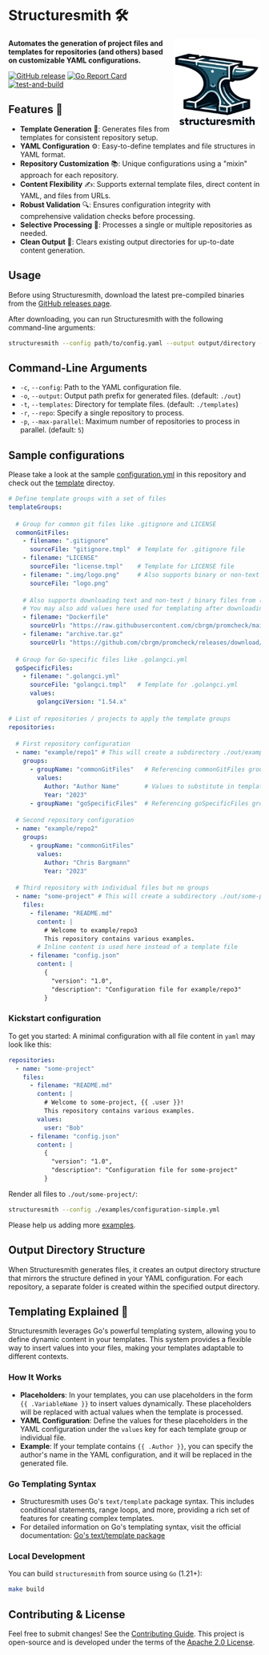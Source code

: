 # Structuresmith 🛠️

<img
  src=".img/logo.png"
  width="175px"
  align="right"
/>

**Automates the generation of project files and templates for repositories (and others) based on customizable YAML configurations.**

[![GitHub release](https://img.shields.io/github/release/cbrgm/structuresmith.svg)](https://github.com/cbrgm/structuresmith)
[![Go Report Card](https://goreportcard.com/badge/github.com/cbrgm/structuresmith)](https://goreportcard.com/report/github.com/cbrgm/structuresmith)
[![test-and-build](https://github.com/cbrgm/structuresmith/actions/workflows/go-build.yml/badge.svg)](https://github.com/cbrgm/structuresmith/actions/workflows/go-build.yml)

## Features 🌟

- **Template Generation** 📄: Generates files from templates for consistent repository setup.
- **YAML Configuration** ⚙️: Easy-to-define templates and file structures in YAML format.
- **Repository Customization** 📚: Unique configurations using a "mixin" approach for each repository.
- **Content Flexibility** ✍️: Supports external template files, direct content in YAML, and files from URLs.
- **Robust Validation** 🔍: Ensures configuration integrity with comprehensive validation checks before processing.
- **Selective Processing** 🎯: Processes a single or multiple repositories as needed.
- **Clean Output** 🧹: Clears existing output directories for up-to-date content generation.

## Usage

Before using Structuresmith, download the latest pre-compiled binaries from the [GitHub releases page](https://github.com/cbrgm/structuresmith/releases).

After downloading, you can run Structuresmith with the following command-line arguments:

```bash
structuresmith --config path/to/config.yaml --output output/directory --templates path/to/templates
```

## Command-Line Arguments

* `-c`, `--config`: Path to the YAML configuration file.
* `-o`, `--output`: Output path prefix for generated files. (default: `./out`)
* `-t`, `--templates`: Directory for template files. (default: `./templates`)
* `-r`, `--repo`: Specify a single repository to process.
* `-p`, `--max-parallel`: Maximum number of repositories to process in parallel. (default: `5`)

## Sample configurations

Please take a look at the sample [configuration.yml](./configuration.yml) in this repository and check out the [template](./templates/) directoy.

```yaml
# Define template groups with a set of files
templateGroups:

  # Group for common git files like .gitignore and LICENSE
  commonGitFiles:
    - filename: ".gitignore"
      sourceFile: "gitignore.tmpl"  # Template for .gitignore file
    - filename: "LICENSE"
      sourceFile: "license.tmpl"    # Template for LICENSE file
    - filename: ".img/logo.png"     # Also supports binary or non-text copies
      sourceFile: "logo.png"

    # Also supports downloading text and non-text / binary files from (accessible) URLs
    # You may also add values here used for templating after downloading the artifact
    - filename: "Dockerfile"
      sourceUrl: "https://raw.githubusercontent.com/cbrgm/promcheck/main/Dockerfile"
    - filename: "archive.tar.gz"
      sourceUrl: "https://github.com/cbrgm/promcheck/releases/download/v1.1.8/promcheck_darwin_amd64.tar.gz"

  # Group for Go-specific files like .golangci.yml
  goSpecificFiles:
    - filename: ".golangci.yml"
      sourceFile: "golangci.tmpl"   # Template for .golangci.yml
      values:
        golangciVersion: "1.54.x"

# List of repositories / projects to apply the template groups
repositories:

  # First repository configuration
  - name: "example/repo1" # This will create a subdirectory ./out/example/repo1/
    groups:
      - groupName: "commonGitFiles"   # Referencing commonGitFiles group
        values:
          Author: "Author Name"       # Values to substitute in templates
          Year: "2023"
      - groupName: "goSpecificFiles"  # Referencing goSpecificFiles group

  # Second repository configuration
  - name: "example/repo2"
    groups:
      - groupName: "commonGitFiles"
        values:
          Author: "Chris Bargmann"
          Year: "2023"

  # Third repository with individual files but no groups
  - name: "some-project" # This will create a subdirectory ./out/some-project/
    files:
      - filename: "README.md"
        content: |
          # Welcome to example/repo3
          This repository contains various examples.
        # Inline content is used here instead of a template file
      - filename: "config.json"
        content: |
          {
            "version": "1.0",
            "description": "Configuration file for example/repo3"
          }
```

### Kickstart configuration

To get you started: A minimal configuration with all file content in `yaml` may look like this:

```yaml
repositories:
  - name: "some-project"
    files:
      - filename: "README.md"
        content: |
          # Welcome to some-project, {{ .user }}!
          This repository contains various examples.
        values:
          user: "Bob"
      - filename: "config.json"
        content: |
          {
            "version": "1.0",
            "description": "Configuration file for some-project"
          }
```
Render all files to `./out/some-project/`:

```bash
structuresmith --config ./examples/configuration-simple.yml
```

Please help us adding more [examples](./examples).

## Output Directory Structure

When Structuresmith generates files, it creates an output directory structure that mirrors the structure defined in your YAML configuration. For each repository, a separate folder is created within the specified output directory.

## Templating Explained 📝

Structuresmith leverages Go's powerful templating system, allowing you to define dynamic content in your templates. This system provides a flexible way to insert values into your files, making your templates adaptable to different contexts.

### How It Works

- **Placeholders**: In your templates, you can use placeholders in the form `{{ .VariableName }}` to insert values dynamically. These placeholders will be replaced with actual values when the template is processed.
- **YAML Configuration**: Define the values for these placeholders in the YAML configuration under the `values` key for each template group or individual file.
- **Example**: If your template contains `{{ .Author }}`, you can specify the author's name in the YAML configuration, and it will be replaced in the generated file.

### Go Templating Syntax

- Structuresmith uses Go's `text/template` package syntax. This includes conditional statements, range loops, and more, providing a rich set of features for creating complex templates.
- For detailed information on Go's templating syntax, visit the official documentation: [Go's text/template package](https://golang.org/pkg/text/template/)


### Local Development

You can build `structuresmith` from source using `Go` (1.21+):

```bash
make build
```

## Contributing & License

Feel free to submit changes! See the [Contributing Guide](https://github.com/cbrgm/contributing/blob/master/CONTRIBUTING.md). This project is open-source
and is developed under the terms of the [Apache 2.0 License](https://github.com/cbrgm/structuresmith/blob/master/LICENSE).
